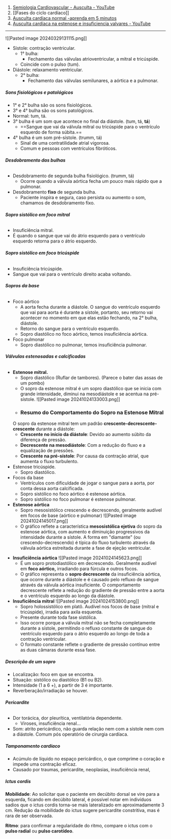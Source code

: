 1. [Semiologia Cardiovascular - Ausculta - YouTube](https://www.youtube.com/watch?v=Fz8UeB4pLwU&ab_channel=PETMedicinaUFC-Sobral)
2. [[Fases do ciclo cardíaco]]
3. [Ausculta cardíaca normal -aprenda em 5 minutos](https://www.youtube.com/watch?v=zQtwZ4iyfgM)
4. [Ausculta cardíaca na estenose e insuficiencia valvares - YouTube](https://www.youtube.com/watch?v=KOm8e4rAaC4&t=331s)
---
![[Pasted image 20240329131115.png]]
* Sístole: contração ventricular. 
	* 1° bulha: 
		* Fechamento das válvulas atrioventricular, a mitral e tricúspide. 
	* Coincide com o pulso (tum). 
* Diástole: relaxamento ventricular.
	* 2° bulha: 
		* Fechamento das válvulas semilunares, a aórtica e a pulmonar. 
##### **Sons fisiológicos e patológicos**
* 1° e 2° bulha são os sons fisiológicos. 
* 3° e 4° bulha são os sons patológicos. 
* Normal: tum, tá. 
* 3° bulha é um som que acontece no final da diástole. (tum, tá, **tá**)
	* ==Sangue que vai da válvula mitral ou tricúspide para o ventrículo esquerdo de forma súbita.==
* 4° bulha é um som pré-sístole. (trumm, tá)
	* Sinal de uma contratilidade atrial vigorosa. 
	* Comum e pessoas com ventrículos fibróticos. 
###### **Desdobramento das bulhas**
* Desdobramento de segunda bulha fisiológico. (trumm, tá)
	* Ocorre quando a válvula aórtica fecha um pouco mais rápido que a pulmonar. 
* Desdobramento **fixo** de segunda bulha.
	* Paciente inspira e segura, caso persista ou aumento o som, chamamos de desdobramento fixo. 
###### **Sopro sistólico em foco mitral**
* Insuficiência mitral. 
* É quando o sangue que vai do átrio esquerdo para o ventrículo esquerdo retorna para o átrio esquerdo. 
###### **Sopro sistólico em foco tricúspide**
* Insuficiência tricúspide. 
* Sangue que vai para o ventrículo direito acaba voltando. 
###### **Sopros da base**
* Foco aórtico
	* A aorta fecha durante a diástole. O sangue do ventrículo esquerdo que vai para aorta é durante a sístole, portanto, seu retorno vai acontecer no momento em que elas estão fechando, na 2° bulha, diástole. 
	* Retorno do sangue para o ventrículo esquerdo. 
	* Sopro diastólico no foco aórtico, temos insuficiência aórtica. 
* Foco pulmonar
	* Sopro diastólico no pulmonar, temos insuficiência pulmonar. 
###### **Válvulas estenosadas e calcificadas**
* **Estenose mitral.** 
	* Sopro diastólico (Ruflar de tambores). (Parece o bater das assas de um pombo)
	* O sopro da estenose mitral é um sopro diastólico que se inicia com grande intensidade, diminui na mesodiástole e se acentua na pré-sístole.
	![[Pasted image 20241024133003.png]]
	- ### Resumo do Comportamento do Sopro na Estenose Mitral
	O sopro da estenose mitral tem um padrão **crescente-decrescente-crescente** durante a diástole:
	- **Crescente no início da diástole**: Devido ao aumento súbito da diferença de pressão.
	- **Decrescente na mesodiástole**: Com a redução do fluxo e a equalização de pressões.
	- **Crescente na pré-sístole**: Por causa da contração atrial, que aumenta o fluxo turbulento.
* Estenose tricúspide. 
	* Sopro diastólico.
* Focos da base 
	* Ventrículos com dificuldade de jogar o sangue para a aorta, por conta dessa aorta calcificada. 
	* Sopro sistólico no foco aórtico é estenose aórtica. 
	* Sopro sistólico no foco pulmonar é estenose pulmonar. 
* **Estenose aórtica**
	* Sopro mesosistólico crescendo e decrescendo, geralmente audível em focos de base (aórtico e pulmonar)
	![[Pasted image 20241024145017.png]]
	- O gráfico reflete a característica **mesosistólica ejetiva** do sopro da estenose aórtica, com aumento e diminuição progressivos da intensidade durante a sístole. A forma em "diamante" (ou crescendo-decrescendo) é típica do fluxo turbulento através da válvula aórtica estreitada durante a fase de ejeção ventricular.
- **Insuficiência aórtica** 
	![[Pasted image 20241024145623.png]]
	- É um sopro protodiastólico em decrescendo. Geralmente audível em **foco aórtico,** irradiando para fúrcula e outros focos.
	- O gráfico representa o **sopro decrescente** da insuficiência aórtica, que ocorre durante a diástole e é causado pelo refluxo de sangue através da válvula aórtica insuficiente. O comportamento decrescente reflete a redução do gradiente de pressão entre a aorta e o ventrículo esquerdo ao longo da diástole.
- **Insuficiência mitral**
	![[Pasted image 20241024153800.png]]
	- Sopro holossistólico em platô. Audível nos focos de base (mitral e tricúspide), irradia para axila esquerda.
	- Presente durante toda fase sistólica. 
	- Isso ocorre porque a válvula mitral não se fecha completamente durante a sístole, permitindo o refluxo constante de sangue do ventrículo esquerdo para o átrio esquerdo ao longo de toda a contração ventricular.
	- O formato constante reflete o gradiente de pressão contínuo entre as duas câmaras durante essa fase.

##### Descrição de um sopro
- Localização: foco em que se encontra.  
- Situação: sistólico ou diastólico (B1 ou B2).
- Intensidade (1 a 6 +), a partir de 3 é importante.
- Reverberação/irradiação se houver.
###### **Pericardite**
* Dor torácica, dor pleurítica, ventilatória dependente. 
	* Viroses, insuficiência renal...
* Som: atrito pericárdico, não guarda relação nem com a sístole nem com a diástole. Comum pós operatório de cirurgia cardíaca. 
##### Tamponamento cardíaco 
- Acúmulo de líquido no espaço pericárdico, o que comprime o coração e impede uma contração eficaz.
- Causado por traumas, pericardite, neoplasias, insuficiência renal, 
##### Ictus cordis 

**Mobilidade**: Ao solicitar que o paciente em decúbito dorsal se vire para a esquerda, ficando em decúbito lateral, é possível notar em indivíduos sadios que o ictus cordis torna-se mais lateralizado em aproximadamente 3 cm. Redução da mobilidade do ictus sugere pericardite constritiva, mas é rara de ser observada.

**Ritmo**: para confirmar a regularidade do ritmo, compare o ictus com o **pulso radial** ou **pulso carotídeo**. 